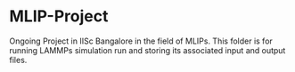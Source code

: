 # MLIP-Project
Ongoing Project in IISc Bangalore in the field of MLIPs. 
This folder is for running LAMMPs simulation run and storing its associated input and output files.
